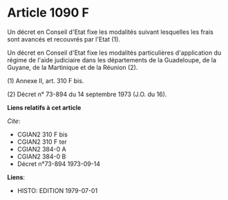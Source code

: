 # Article 1090 F

Un décret en Conseil d'Etat fixe les modalités suivant lesquelles les frais sont avancés et recouvrés par l'Etat (1).

Un décret en Conseil d'Etat fixe les modalités particulières d'application du régime de l'aide judiciaire dans les
départements de la Guadeloupe, de la Guyane, de la Martinique et de la Réunion (2).

(1) Annexe II, art. 310 F bis.

(2) Décret n° 73-894 du 14 septembre 1973 (J.O. du 16).

**Liens relatifs à cet article**

_Cite_:

  - CGIAN2 310 F bis
  - CGIAN2 310 F ter
  - CGIAN2 384-0 A
  - CGIAN2 384-0 B
  - Décret n°73-894 1973-09-14

**Liens**:

  - HISTO: EDITION 1979-07-01
